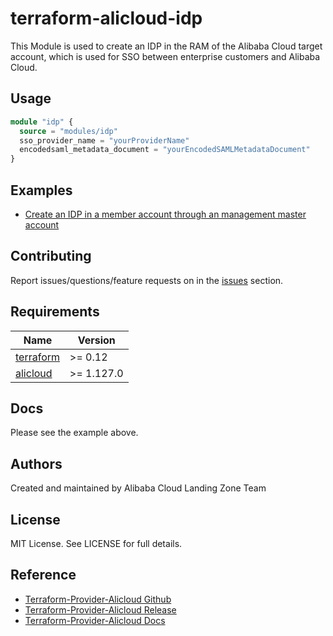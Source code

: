# terraform-alicloud-idp

This Module is used to create an IDP in the RAM of the Alibaba Cloud target account, which is used for SSO between enterprise customers and Alibaba Cloud.

## Usage

```terraform
module "idp" {
  source = "modules/idp"
  sso_provider_name = "yourProviderName"
  encodedsaml_metadata_document = "yourEncodedSAMLMetadataDocument"
}
```

## Examples

- [Create an IDP in a member account through an management master account](https://github.com/aliyun/alibabacloud-landing-zone/tree/master/solution/automation/account-factory/modules/idp/examples/complete)

## Contributing

Report issues/questions/feature requests on in the [issues](https://github.com/aliyun/alibabacloud-landing-zone/issues) section.

<!-- BEGINNING OF PRE-COMMIT-TERRAFORM DOCS HOOK -->
## Requirements

| Name | Version    |
|------|------------|
| <a name="requirement_terraform"></a> [terraform](#requirement\_terraform) | >= 0.12    |
| <a name="requirement_alicloud"></a> [alicloud](#requirement\_alicloud) | >= 1.127.0 |

## Docs

Please see the example above.

## Authors

Created and maintained by Alibaba Cloud Landing Zone Team

## License

MIT License. See LICENSE for full details.

## Reference

* [Terraform-Provider-Alicloud Github](https://github.com/aliyun/terraform-provider-alicloud)
* [Terraform-Provider-Alicloud Release](https://releases.hashicorp.com/terraform-provider-alicloud/)
* [Terraform-Provider-Alicloud Docs](https://registry.terraform.io/providers/aliyun/alicloud/latest/docs)
